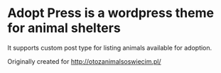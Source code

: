 # Adopt Press is a wordpress theme for animal shelters

It supports custom post type for listing animals available for adoption. 

Originally created for http://otozanimalsoswiecim.pl/